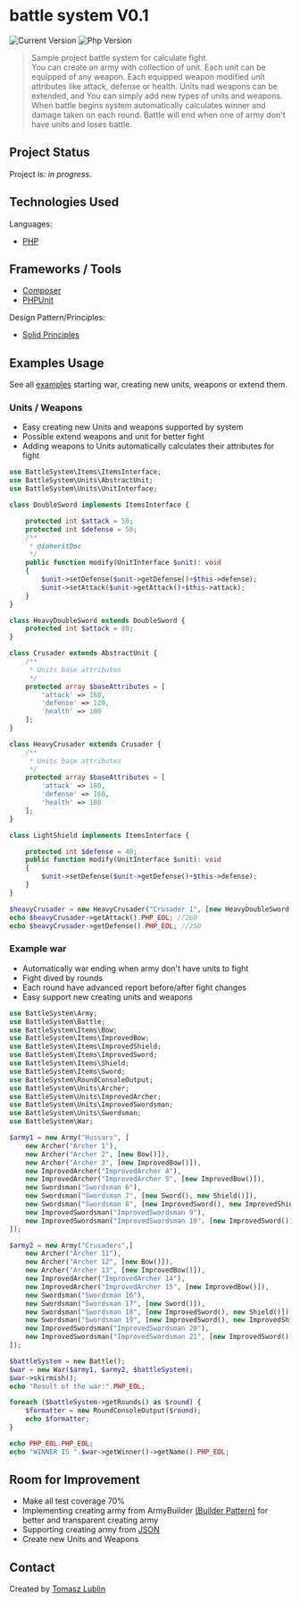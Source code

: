 # battle system V0.1 
![Current Version](https://img.shields.io/badge/version-0.1-brightgreen) ![Php Version](https://img.shields.io/badge/PHP-7.4-yellowgreen)
> Sample project battle system for calculate fight.  
> You can create an army with collection of unit. Each unit can be equipped of any weapon.
> Each equipped weapon modified unit attributes like attack, defense or health.
> Units nad weapons can be extended, and You can simply add new types of units and weapons.
> When battle begins system automatically calculates winner and damage taken on each round.
> Battle will end when one of army don't have units and loses battle.

## Project Status
Project is: _in progress_.

## Technologies Used
Languages:
- [PHP](https://www.php.net/)

## Frameworks / Tools
- [Composer](https://getcomposer.org/)
- [PHPUnit](https://phpunit.de/)

Design Pattern/Principles:
- [Solid Principles](https://en.wikipedia.org/wiki/SOLID)

## Examples Usage
See all [examples](https://github.com/lubski/battle-system/tree/main/examples) starting war, creating new units, weapons or extend them.

### Units / Weapons
- Easy creating new Units and weapons supported by system
- Possible extend weapons and unit for better fight
- Adding weapons to Units automatically calculates their attributes for fight 
```php
use BattleSystem\Items\ItemsInterface;
use BattleSystem\Units\AbstractUnit;
use BattleSystem\Units\UnitInterface;

class DoubleSword implements ItemsInterface {

    protected int $attack = 50;
    protected int $defense = 50;
    /**
     * @inheritDoc
     */
    public function modify(UnitInterface $unit): void
    {
        $unit->setDefense($unit->getDefense()+$this->defense);
        $unit->setAttack($unit->getAttack()+$this->attack);
    }
}

class HeavyDoubleSword extends DoubleSword {
    protected int $attack = 80;
}

class Crusader extends AbstractUnit {
    /**
     * Units base attributes
     */
    protected array $baseAttributes = [
        'attack' => 160,
        'defense' => 120,
        'health' => 100
    ];
}

class HeavyCrusader extends Crusader {
    /**
     * Units base attributes
     */
    protected array $baseAttributes = [
        'attack' => 180,
        'defense' => 160,
        'health' => 100
    ];
}

class LightShield implements ItemsInterface {

    protected int $defense = 40;
    public function modify(UnitInterface $unit): void
    {
        $unit->setDefense($unit->getDefense()+$this->defense);
    }
}

$heavyCrusader = new HeavyCrusader("Crusader 1", [new HeavyDoubleSword(), new LightShield()]);
echo $heavyCrusader->getAttack().PHP_EOL; //260
echo $heavyCrusader->getDefense().PHP_EOL; //250
```
### Example war
- Automatically war ending when army don't have units to fight
- Fight dived by rounds
- Each round have advanced report before/after fight changes
- Easy support new creating units and weapons
```php
use BattleSystem\Army;
use BattleSystem\Battle;
use BattleSystem\Items\Bow;
use BattleSystem\Items\ImprovedBow;
use BattleSystem\Items\ImprovedShield;
use BattleSystem\Items\ImprovedSword;
use BattleSystem\Items\Shield;
use BattleSystem\Items\Sword;
use BattleSystem\RoundConsoleOutput;
use BattleSystem\Units\Archer;
use BattleSystem\Units\ImprovedArcher;
use BattleSystem\Units\ImprovedSwordsman;
use BattleSystem\Units\Swordsman;
use BattleSystem\War;

$army1 = new Army("Hussars", [
    new Archer("Archer 1"),
    new Archer("Archer 2", [new Bow()]),
    new Archer("Archer 3", [new ImprovedBow()]),
    new ImprovedArcher("ImprovedArcher 4"),
    new ImprovedArcher("ImprovedArcher 5", [new ImprovedBow()]),
    new Swordsman("Swordsman 6"),
    new Swordsman("Swordsman 7", [new Sword(), new Shield()]),
    new Swordsman("Swordsman 8", [new ImprovedSword(), new ImprovedShield()]),
    new ImprovedSwordsman("ImprovedSwordsman 9"),
    new ImprovedSwordsman("ImprovedSwordsman 10", [new ImprovedSword()]),
]);

$army2 = new Army("Crusaders",[
    new Archer("Archer 11"),
    new Archer("Archer 12", [new Bow()]),
    new Archer("Archer 13", [new ImprovedBow()]),
    new ImprovedArcher("ImprovedArcher 14"),
    new ImprovedArcher("ImprovedArcher 15", [new ImprovedBow()]),
    new Swordsman("Swordsman 16"),
    new Swordsman("Swordsman 17", [new Sword()]),
    new Swordsman("Swordsman 18", [new ImprovedSword(), new Shield()]),
    new Swordsman("Swordsman 19", [new ImprovedSword(), new ImprovedShield()]),
    new ImprovedSwordsman("ImprovedSwordsman 20"),
    new ImprovedSwordsman("ImprovedSwordsman 21", [new ImprovedSword()]),
]);

$battleSystem = new Battle();
$war = new War($army1, $army2, $battleSystem);
$war->skirmish();
echo "Result of the war:".PHP_EOL;

foreach ($battleSystem->getRounds() as $round) {
    $formatter = new RoundConsoleOutput($round);
    echo $formatter;
}

echo PHP_EOL.PHP_EOL;
echo "WINNER IS ".$war->getWinner()->getName().PHP_EOL;
```

## Room for Improvement
- Make all test coverage 70%
- Implementing creating army from ArmyBuilder [(Builder Pattern)](https://designpatternsphp.readthedocs.io/en/latest/Creational/Builder/README.html) for better and transparent creating army
- Supporting creating army from [JSON](https://pl.wikipedia.org/wiki/JSON)
- Create new Units and Weapons

## Contact
Created by [Tomasz Lublin](mailto:lubski@gmail.com)



